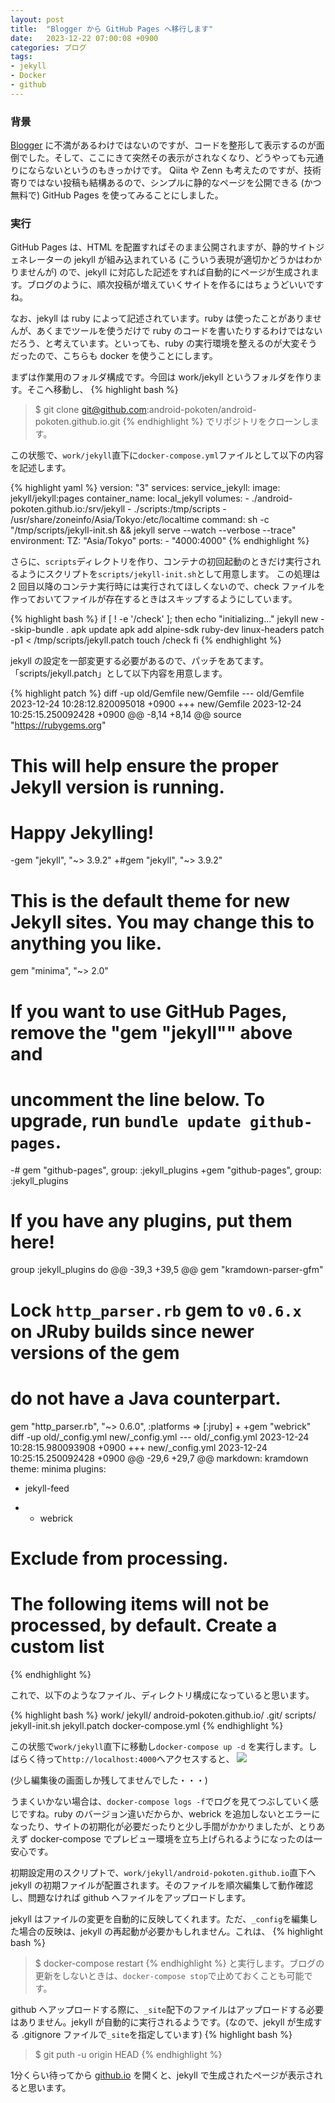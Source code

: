```yaml
---
layout: post
title:  "Blogger から GitHub Pages へ移行します"
date:   2023-12-22 07:00:08 +0900
categories: ブログ
tags:
- jekyll
- Docker
- github
---
```

### 背景
[Blogger][pokotenote] に不満があるわけではないのですが、コードを整形して表示するのが面倒でした。そして、ここにきて突然その表示がされなくなり、どうやっても元通りにならないというのもきっかけです。
Qiita や Zenn も考えたのですが、技術寄りではない投稿も結構あるので、シンプルに静的なページを公開できる (かつ無料で) GitHub Pages を使ってみることにしました。

### 実行
GitHub Pages は、HTML を配置すればそのまま公開されますが、静的サイトジェネレーターの jekyll が組み込まれている (こういう表現が適切かどうかはわかりませんが) ので、jekyll に対応した記述をすれば自動的にページが生成されます。ブログのように、順次投稿が増えていくサイトを作るにはちょうどいいですね。

なお、jekyll は ruby によって記述されています。ruby は使ったことがありませんが、あくまでツールを使うだけで ruby のコードを書いたりするわけではないだろう、と考えています。といっても、ruby の実行環境を整えるのが大変そうだったので、こちらも docker を使うことにします。

まずは作業用のフォルダ構成です。今回は work/jekyll というフォルダを作ります。そこへ移動し、
{% highlight bash %}
>$ git clone git@github.com:android-pokoten/android-pokoten.github.io.git
{% endhighlight %}
でリポジトリをクローンします。

この状態で、`work/jekyll`直下に`docker-compose.yml`ファイルとして以下の内容を記述します。

{% highlight yaml %}
version: "3"
services:
  service_jekyll:
    image: jekyll/jekyll:pages
    container_name: local_jekyll
    volumes:
      - ./android-pokoten.github.io:/srv/jekyll
      - ./scripts:/tmp/scripts
      - /usr/share/zoneinfo/Asia/Tokyo:/etc/localtime
    command: sh -c "/tmp/scripts/jekyll-init.sh && jekyll serve --watch --verbose --trace"
    environment:
      TZ: "Asia/Tokyo"
    ports:
      - "4000:4000"
{% endhighlight %}

さらに、`scripts`ディレクトリを作り、コンテナの初回起動のときだけ実行されるようにスクリプトを`scripts/jekyll-init.sh`として用意します。
この処理は 2 回目以降のコンテナ実行時には実行されてほしくないので、check ファイルを作っておいてファイルが存在するときはスキップするようにしています。

{% highlight bash %}
if [ ! -e '/check' ]; then
    echo "initializing..."
    jekyll new --skip-bundle .
    apk update
    apk add alpine-sdk ruby-dev linux-headers
    patch -p1 < /tmp/scripts/jekyll.patch 
    touch /check
fi
{% endhighlight %}

jekyll の設定を一部変更する必要があるので、パッチをあてます。「scripts/jekyll.patch」として以下内容を用意します。

{% highlight patch %}
diff -up old/Gemfile new/Gemfile
--- old/Gemfile	2023-12-24 10:28:12.820095018 +0900
+++ new/Gemfile	2023-12-24 10:25:15.250092428 +0900
@@ -8,14 +8,14 @@ source "https://rubygems.org"
 #
 # This will help ensure the proper Jekyll version is running.
 # Happy Jekylling!
-gem "jekyll", "~> 3.9.2"
+#gem "jekyll", "~> 3.9.2"
 
 # This is the default theme for new Jekyll sites. You may change this to anything you like.
 gem "minima", "~> 2.0"
 
 # If you want to use GitHub Pages, remove the "gem "jekyll"" above and
 # uncomment the line below. To upgrade, run `bundle update github-pages`.
-# gem "github-pages", group: :jekyll_plugins
+gem "github-pages", group: :jekyll_plugins
 
 # If you have any plugins, put them here!
 group :jekyll_plugins do
@@ -39,3 +39,5 @@ gem "kramdown-parser-gfm"
 # Lock `http_parser.rb` gem to `v0.6.x` on JRuby builds since newer versions of the gem
 # do not have a Java counterpart.
 gem "http_parser.rb", "~> 0.6.0", :platforms => [:jruby]
+
+gem "webrick"
diff -up old/_config.yml new/_config.yml
--- old/_config.yml	2023-12-24 10:28:15.980093908 +0900
+++ new/_config.yml	2023-12-24 10:25:15.250092428 +0900
@@ -29,6 +29,7 @@ markdown: kramdown
 theme: minima
 plugins:
   - jekyll-feed
+  - webrick
 
 # Exclude from processing.
 # The following items will not be processed, by default. Create a custom list
{% endhighlight %}

これで、以下のようなファイル、ディレクトリ構成になっていると思います。

{% highlight bash %}
work/
  jekyll/
    android-pokoten.github.io/
      .git/
    scripts/
      jekyll-init.sh
      jekyll.patch
    docker-compose.yml
{% endhighlight %}

この状態で`work/jekyll`直下に移動し`docker-compose up -d` を実行します。しばらく待って`http://localhost:4000`へアクセスすると、
![](/assets/images/ss_20231224.png)

(少し編集後の画面しか残してませんでした・・・)

うまくいかない場合は、`docker-compose logs -f`でログを見てつぶしていく感じですね。ruby のバージョン違いだからか、webrick を追加しないとエラーになったり、サイトの初期化が必要だったりと少し手間がかかりましたが、とりあえず docker-compose でプレビュー環境を立ち上げられるようになったのは一安心です。

初期設定用のスクリプトで、`work/jekyll/android-pokoten.github.io`直下へ jekyll の初期ファイルが配置されます。そのファイルを順次編集して動作確認し、問題なければ github へファイルをアップロードします。

jekyll はファイルの変更を自動的に反映してくれます。ただ、`_config`を編集した場合の反映は、jekyll の再起動が必要かもしれません。これは、
{% highlight bash %}
>$ docker-compose restart
{% endhighlight %}
と実行します。ブログの更新をしないときは、`docker-compose stop`で止めておくことも可能です。

github へアップロードする際に、`_site`配下のファイルはアップロードする必要はありません。jekyll が自動的に実行されるようです。(なので、jekyll が生成する .gitignore ファイルで`_site`を指定しています)
{% highlight bash %}
>$ git puth -u origin HEAD
{% endhighlight %}

1分くらい待ってから [github.io][github.io] を開くと、jekyll で生成されたページが表示されると思います。

[pokotenote]: https://pokotenote.blogspot.com/
[github.io]: https://android-pokoten.github.io/

